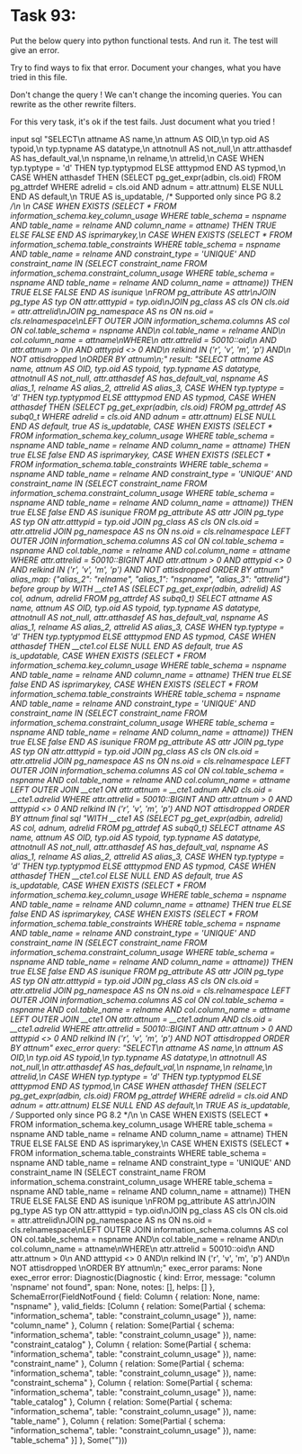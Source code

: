 # Task 93:

Put the below query into python functional tests. And run it. The test will give an error. 

Try to find ways to fix that error. Document your changes, what you have tried in this file. 

Don't change the query ! We can't change the incoming queries. You can rewrite as the other rewrite filters.

For this very task, it's ok if the test fails. Just document what you tried ! 

input sql "SELECT\n  attname AS name,\n  attnum AS OID,\n  typ.oid AS typoid,\n  typ.typname AS datatype,\n  attnotnull AS not_null,\n  attr.atthasdef AS has_default_val,\n  nspname,\n  relname,\n  attrelid,\n  CASE WHEN typ.typtype = 'd' THEN typ.typtypmod ELSE atttypmod END AS typmod,\n  CASE WHEN atthasdef THEN (SELECT pg_get_expr(adbin, cls.oid) FROM pg_attrdef WHERE adrelid = cls.oid AND adnum = attr.attnum) ELSE NULL END AS default,\n  TRUE AS is_updatable, /* Supported only since PG 8.2 */\n  \n  CASE WHEN EXISTS (SELECT * FROM information_schema.key_column_usage WHERE table_schema = nspname AND table_name = relname AND column_name = attname) THEN TRUE ELSE FALSE END AS isprimarykey,\n  CASE WHEN EXISTS (SELECT * FROM information_schema.table_constraints WHERE table_schema = nspname AND table_name = relname AND constraint_type = 'UNIQUE' AND constraint_name IN (SELECT constraint_name FROM information_schema.constraint_column_usage WHERE table_schema = nspname AND table_name = relname AND column_name = attname)) THEN TRUE ELSE FALSE END AS isunique \nFROM pg_attribute AS attr\nJOIN pg_type AS typ ON attr.atttypid = typ.oid\nJOIN pg_class AS cls ON cls.oid = attr.attrelid\nJOIN pg_namespace AS ns ON ns.oid = cls.relnamespace\nLEFT OUTER JOIN information_schema.columns AS col ON col.table_schema = nspname AND\n col.table_name = relname AND\n col.column_name = attname\nWHERE\n attr.attrelid = 50010::oid\n    AND attr.attnum > 0\n  AND atttypid <> 0 AND\n relkind IN ('r', 'v', 'm', 'p') AND\n NOT attisdropped \nORDER BY attnum\n;"
result: "SELECT attname AS name, attnum AS OID, typ.oid AS typoid, typ.typname AS datatype, attnotnull AS not_null, attr.atthasdef AS has_default_val, nspname AS alias_1, relname AS alias_2, attrelid AS alias_3, CASE WHEN typ.typtype = 'd' THEN typ.typtypmod ELSE atttypmod END AS typmod, CASE WHEN atthasdef THEN (SELECT pg_get_expr(adbin, cls.oid) FROM pg_attrdef AS subq0_t WHERE adrelid = cls.oid AND adnum = attr.attnum) ELSE NULL END AS default, true AS is_updatable, CASE WHEN EXISTS (SELECT * FROM information_schema.key_column_usage WHERE table_schema = nspname AND table_name = relname AND column_name = attname) THEN true ELSE false END AS isprimarykey, CASE WHEN EXISTS (SELECT * FROM information_schema.table_constraints WHERE table_schema = nspname AND table_name = relname AND constraint_type = 'UNIQUE' AND constraint_name IN (SELECT constraint_name FROM information_schema.constraint_column_usage WHERE table_schema = nspname AND table_name = relname AND column_name = attname)) THEN true ELSE false END AS isunique FROM pg_attribute AS attr JOIN pg_type AS typ ON attr.atttypid = typ.oid JOIN pg_class AS cls ON cls.oid = attr.attrelid JOIN pg_namespace AS ns ON ns.oid = cls.relnamespace LEFT OUTER JOIN information_schema.columns AS col ON col.table_schema = nspname AND col.table_name = relname AND col.column_name = attname WHERE attr.attrelid = 50010::BIGINT AND attr.attnum > 0 AND atttypid <> 0 AND relkind IN ('r', 'v', 'm', 'p') AND NOT attisdropped ORDER BY attnum" alias_map: {"alias_2": "relname", "alias_1": "nspname", "alias_3": "attrelid"}
before group by WITH __cte1 AS (SELECT pg_get_expr(adbin, adrelid) AS col, adnum, adrelid FROM pg_attrdef AS subq0_t) SELECT attname AS name, attnum AS OID, typ.oid AS typoid, typ.typname AS datatype, attnotnull AS not_null, attr.atthasdef AS has_default_val, nspname AS alias_1, relname AS alias_2, attrelid AS alias_3, CASE WHEN typ.typtype = 'd' THEN typ.typtypmod ELSE atttypmod END AS typmod, CASE WHEN atthasdef THEN __cte1.col ELSE NULL END AS default, true AS is_updatable, CASE WHEN EXISTS (SELECT * FROM information_schema.key_column_usage WHERE table_schema = nspname AND table_name = relname AND column_name = attname) THEN true ELSE false END AS isprimarykey, CASE WHEN EXISTS (SELECT * FROM information_schema.table_constraints WHERE table_schema = nspname AND table_name = relname AND constraint_type = 'UNIQUE' AND constraint_name IN (SELECT constraint_name FROM information_schema.constraint_column_usage WHERE table_schema = nspname AND table_name = relname AND column_name = attname)) THEN true ELSE false END AS isunique FROM pg_attribute AS attr JOIN pg_type AS typ ON attr.atttypid = typ.oid JOIN pg_class AS cls ON cls.oid = attr.attrelid JOIN pg_namespace AS ns ON ns.oid = cls.relnamespace LEFT OUTER JOIN information_schema.columns AS col ON col.table_schema = nspname AND col.table_name = relname AND col.column_name = attname LEFT OUTER JOIN __cte1 ON attr.attnum = __cte1.adnum AND cls.oid = __cte1.adrelid WHERE attr.attrelid = 50010::BIGINT AND attr.attnum > 0 AND atttypid <> 0 AND relkind IN ('r', 'v', 'm', 'p') AND NOT attisdropped ORDER BY attnum
final sql "WITH __cte1 AS (SELECT pg_get_expr(adbin, adrelid) AS col, adnum, adrelid FROM pg_attrdef AS subq0_t) SELECT attname AS name, attnum AS OID, typ.oid AS typoid, typ.typname AS datatype, attnotnull AS not_null, attr.atthasdef AS has_default_val, nspname AS alias_1, relname AS alias_2, attrelid AS alias_3, CASE WHEN typ.typtype = 'd' THEN typ.typtypmod ELSE atttypmod END AS typmod, CASE WHEN atthasdef THEN __cte1.col ELSE NULL END AS default, true AS is_updatable, CASE WHEN EXISTS (SELECT * FROM information_schema.key_column_usage WHERE table_schema = nspname AND table_name = relname AND column_name = attname) THEN true ELSE false END AS isprimarykey, CASE WHEN EXISTS (SELECT * FROM information_schema.table_constraints WHERE table_schema = nspname AND table_name = relname AND constraint_type = 'UNIQUE' AND constraint_name IN (SELECT constraint_name FROM information_schema.constraint_column_usage WHERE table_schema = nspname AND table_name = relname AND column_name = attname)) THEN true ELSE false END AS isunique FROM pg_attribute AS attr JOIN pg_type AS typ ON attr.atttypid = typ.oid JOIN pg_class AS cls ON cls.oid = attr.attrelid JOIN pg_namespace AS ns ON ns.oid = cls.relnamespace LEFT OUTER JOIN information_schema.columns AS col ON col.table_schema = nspname AND col.table_name = relname AND col.column_name = attname LEFT OUTER JOIN __cte1 ON attr.attnum = __cte1.adnum AND cls.oid = __cte1.adrelid WHERE attr.attrelid = 50010::BIGINT AND attr.attnum > 0 AND atttypid <> 0 AND relkind IN ('r', 'v', 'm', 'p') AND NOT attisdropped ORDER BY attnum"
exec_error query: "SELECT\n  attname AS name,\n  attnum AS OID,\n  typ.oid AS typoid,\n  typ.typname AS datatype,\n  attnotnull AS not_null,\n  attr.atthasdef AS has_default_val,\n  nspname,\n  relname,\n  attrelid,\n  CASE WHEN typ.typtype = 'd' THEN typ.typtypmod ELSE atttypmod END AS typmod,\n  CASE WHEN atthasdef THEN (SELECT pg_get_expr(adbin, cls.oid) FROM pg_attrdef WHERE adrelid = cls.oid AND adnum = attr.attnum) ELSE NULL END AS default,\n  TRUE AS is_updatable, /* Supported only since PG 8.2 */\n  \n  CASE WHEN EXISTS (SELECT * FROM information_schema.key_column_usage WHERE table_schema = nspname AND table_name = relname AND column_name = attname) THEN TRUE ELSE FALSE END AS isprimarykey,\n  CASE WHEN EXISTS (SELECT * FROM information_schema.table_constraints WHERE table_schema = nspname AND table_name = relname AND constraint_type = 'UNIQUE' AND constraint_name IN (SELECT constraint_name FROM information_schema.constraint_column_usage WHERE table_schema = nspname AND table_name = relname AND column_name = attname)) THEN TRUE ELSE FALSE END AS isunique \nFROM pg_attribute AS attr\nJOIN pg_type AS typ ON attr.atttypid = typ.oid\nJOIN pg_class AS cls ON cls.oid = attr.attrelid\nJOIN pg_namespace AS ns ON ns.oid = cls.relnamespace\nLEFT OUTER JOIN information_schema.columns AS col ON col.table_schema = nspname AND\n col.table_name = relname AND\n col.column_name = attname\nWHERE\n attr.attrelid = 50010::oid\n    AND attr.attnum > 0\n  AND atttypid <> 0 AND\n relkind IN ('r', 'v', 'm', 'p') AND\n NOT attisdropped \nORDER BY attnum\n;"
exec_error params: None
exec_error error: Diagnostic(Diagnostic { kind: Error, message: "column 'nspname' not found", span: None, notes: [], helps: [] }, SchemaError(FieldNotFound { field: Column { relation: None, name: "nspname" }, valid_fields: [Column { relation: Some(Partial { schema: "information_schema", table: "constraint_column_usage" }), name: "column_name" }, Column { relation: Some(Partial { schema: "information_schema", table: "constraint_column_usage" }), name: "constraint_catalog" }, Column { relation: Some(Partial { schema: "information_schema", table: "constraint_column_usage" }), name: "constraint_name" }, Column { relation: Some(Partial { schema: "information_schema", table: "constraint_column_usage" }), name: "constraint_schema" }, Column { relation: Some(Partial { schema: "information_schema", table: "constraint_column_usage" }), name: "table_catalog" }, Column { relation: Some(Partial { schema: "information_schema", table: "constraint_column_usage" }), name: "table_name" }, Column { relation: Some(Partial { schema: "information_schema", table: "constraint_column_usage" }), name: "table_schema" }] }, Some("")))